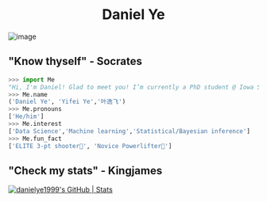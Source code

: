 # <center> Daniel Ye

![image](https://github.com/danielye1999/danielye1999/assets/115088089/9a40c213-2549-42a9-a3cf-24acc28daf0a)

## "Know thyself" - Socrates
```python
>>> import Me
"Hi, I'm Daniel! Glad to meet you! I’m currently a PhD student @ Iowa State, majoring in Industrial Engineer"
>>> Me.name
('Daniel Ye', 'Yifei Ye','叶逸飞')
>>> Me.pronouns
['He/him']
>>> Me.interest
['Data Science','Machine learning','Statistical/Bayesian inference']
>>> Me.fun_fact
['ELITE 3-pt shooter🏀', 'Novice Powerlifter💪']
```
## "Check my stats" - Kingjames
[![danielye1999's GitHub | Stats](https://stats.quine.sh/danielye1999/github?theme=light)](https://quine.sh?utm_source=widgets&utm_campaign=danielye1999)
